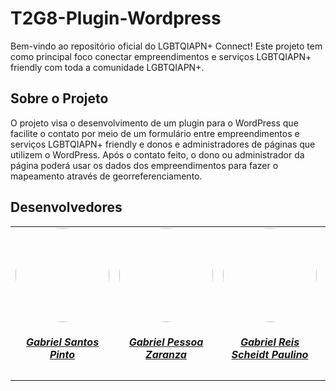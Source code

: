 # T2G8-Plugin-Wordpress
Bem-vindo ao repositório oficial do LGBTQIAPN+ Connect! Este projeto tem como principal foco conectar empreendimentos e serviços LGBTQIAPN+ friendly com toda a comunidade LGBTQIAPN+.
## Sobre o Projeto
O projeto visa o desenvolvimento de um plugin para o WordPress que facilite o contato por meio de um formulário entre empreendimentos e serviços LGBTQIAPN+ friendly e donos e administradores de páginas que utilizem o WordPress. Após o contato feito, o dono ou administrador da página poderá usar os dados dos empreendimentos para fazer o mapeamento através de georreferenciamento.

## Desenvolvedores

<center>
<table style="margin-left: auto; margin-right: auto;">
    <tr>
        <td align="center">
            <a href="https://github.com/Max-Rohrer20">
                <img style="border-radius: 50%;" src="https://avatars.githubusercontent.com/u/160171332?v=4" width="150px;"/>
                <h5 class="text-center">Gabriel Santos Pinto</h5>
            </a>
        </td>
        <td align="center">
            <a href="https://github.com/WillxBernardo">
                <img style="border-radius: 50%;" src="https://avatars.githubusercontent.com/u/124713089?v=4" width="150px;"/>
                <h5 class="text-center">Gabriel Pessoa Zaranza</h5>
            </a>
        </td>
        <td align="center">
            <a href="https://github.com/Punkrig">
                <img style="border-radius: 50%;" src="https://avatars.githubusercontent.com/u/111445872?v=4" width="150px;"/>
                <h5 class="text-center">Gabriel Reis Scheidt Paulino</h5>
            </a>
        </td>
        <td align="center">
            <a href="https://github.com/guslnhm">
                <img style="border-radius: 50%;" src="https://avatars.githubusercontent.com/u/143884487?v=4" width="150px;"/>
                <h5 class="text-center">Gabriel Reis Scheidt Paulino</h5>
            </a>
        </td>
</table>
</center>
